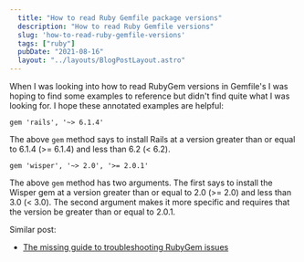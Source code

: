 ```yaml
---
  title: "How to read Ruby Gemfile package versions"
  description: "How to read Ruby Gemfile versions"
  slug: 'how-to-read-ruby-gemfile-versions'
  tags: ["ruby"]
  pubDate: "2021-08-16"
  layout: "../layouts/BlogPostLayout.astro"
---
```


When I was looking into how to read RubyGem versions in Gemfile's I was hoping to find some examples to reference but didn't find quite what I was looking for. I hope these annotated examples are helpful:

```
gem 'rails', '~> 6.1.4'
```

The above `gem` method says to install Rails at a version greater than or equal to 6.1.4 (>= 6.1.4) and less than 6.2 (< 6.2).

```
gem 'wisper', '~> 2.0', '>= 2.0.1'
```

The above `gem` method has two arguments. The first says to install the Wisper gem at a version greater than or equal to 2.0 (>= 2.0) and less than 3.0 (< 3.0). The second argument makes it more specific and requires that the version be greater than or equal to 2.0.1.

Similar post:
- [The missing guide to troubleshooting RubyGem issues](https://tinytechtuts.com/2021-the-missing-guide-to-troubleshooting-rubygem-issues/)
